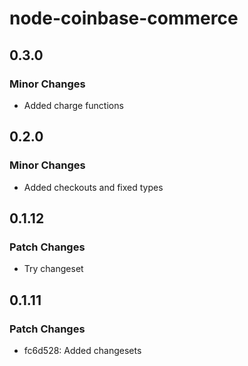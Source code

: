 # node-coinbase-commerce

## 0.3.0

### Minor Changes

- Added charge functions

## 0.2.0

### Minor Changes

- Added checkouts and fixed types

## 0.1.12

### Patch Changes

- Try changeset

## 0.1.11

### Patch Changes

- fc6d528: Added changesets
